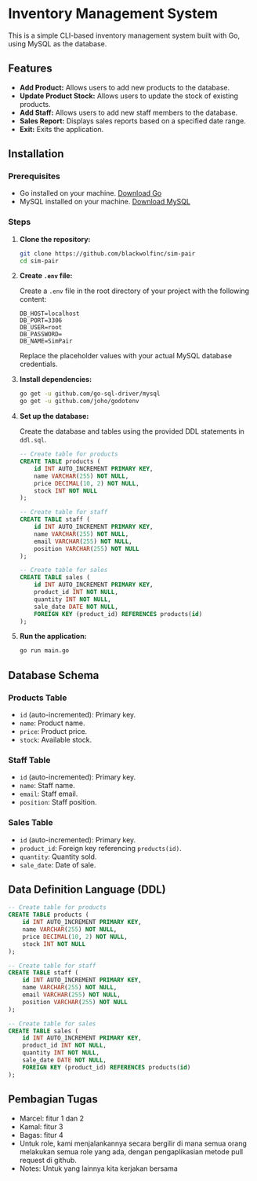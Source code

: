 # Inventory Management System

This is a simple CLI-based inventory management system built with Go, using MySQL as the database.

## Features

- **Add Product:** Allows users to add new products to the database.
- **Update Product Stock:** Allows users to update the stock of existing products.
- **Add Staff:** Allows users to add new staff members to the database.
- **Sales Report:** Displays sales reports based on a specified date range.
- **Exit:** Exits the application.

## Installation

### Prerequisites

- Go installed on your machine. [Download Go](https://golang.org/dl/)
- MySQL installed on your machine. [Download MySQL](https://dev.mysql.com/downloads/mysql/)

### Steps

1. **Clone the repository:**

    ```sh
    git clone https://github.com/blackwolfinc/sim-pair
    cd sim-pair
    ```

2. **Create `.env` file:**

    Create a `.env` file in the root directory of your project with the following content:

    ```env
    DB_HOST=localhost
    DB_PORT=3306
    DB_USER=root
    DB_PASSWORD=
    DB_NAME=SimPair
    ```

    Replace the placeholder values with your actual MySQL database credentials.

3. **Install dependencies:**

    ```sh
    go get -u github.com/go-sql-driver/mysql
    go get -u github.com/joho/godotenv
    ```

4. **Set up the database:**

    Create the database and tables using the provided DDL statements in `ddl.sql`.

    ```sql
    -- Create table for products
    CREATE TABLE products (
        id INT AUTO_INCREMENT PRIMARY KEY,
        name VARCHAR(255) NOT NULL,
        price DECIMAL(10, 2) NOT NULL,
        stock INT NOT NULL
    );

    -- Create table for staff
    CREATE TABLE staff (
        id INT AUTO_INCREMENT PRIMARY KEY,
        name VARCHAR(255) NOT NULL,
        email VARCHAR(255) NOT NULL,
        position VARCHAR(255) NOT NULL
    );

    -- Create table for sales
    CREATE TABLE sales (
        id INT AUTO_INCREMENT PRIMARY KEY,
        product_id INT NOT NULL,
        quantity INT NOT NULL,
        sale_date DATE NOT NULL,
        FOREIGN KEY (product_id) REFERENCES products(id)
    );
    ```

5. **Run the application:**

    ```sh
    go run main.go
    ```

## Database Schema

### Products Table

- `id` (auto-incremented): Primary key.
- `name`: Product name.
- `price`: Product price.
- `stock`: Available stock.

### Staff Table

- `id` (auto-incremented): Primary key.
- `name`: Staff name.
- `email`: Staff email.
- `position`: Staff position.

### Sales Table

- `id` (auto-incremented): Primary key.
- `product_id`: Foreign key referencing `products(id)`.
- `quantity`: Quantity sold.
- `sale_date`: Date of sale.

## Data Definition Language (DDL)

```sql
-- Create table for products
CREATE TABLE products (
    id INT AUTO_INCREMENT PRIMARY KEY,
    name VARCHAR(255) NOT NULL,
    price DECIMAL(10, 2) NOT NULL,
    stock INT NOT NULL
);

-- Create table for staff
CREATE TABLE staff (
    id INT AUTO_INCREMENT PRIMARY KEY,
    name VARCHAR(255) NOT NULL,
    email VARCHAR(255) NOT NULL,
    position VARCHAR(255) NOT NULL
);

-- Create table for sales
CREATE TABLE sales (
    id INT AUTO_INCREMENT PRIMARY KEY,
    product_id INT NOT NULL,
    quantity INT NOT NULL,
    sale_date DATE NOT NULL,
    FOREIGN KEY (product_id) REFERENCES products(id)
);
```

## Pembagian Tugas
- Marcel: fitur 1 dan 2
- Kamal: fitur 3
- Bagas: fitur 4
- Untuk role, kami menjalankannya secara bergilir di mana semua orang melakukan semua role yang ada, dengan pengaplikasian metode pull request di github.
- Notes: Untuk yang lainnya kita kerjakan bersama
